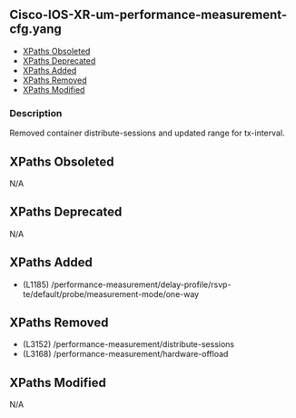 ## Cisco-IOS-XR-um-performance-measurement-cfg.yang

- [XPaths Obsoleted](#xpaths-obsoleted)
- [XPaths Deprecated](#xpaths-deprecated)
- [XPaths Added](#xpaths-added)
- [XPaths Removed](#xpaths-removed)
- [XPaths Modified](#xpaths-modified)

### Description

Removed container distribute-sessions and updated range for tx-interval.

## XPaths Obsoleted

N/A

## XPaths Deprecated

N/A

## XPaths Added

- (L1185)	/performance-measurement/delay-profile/rsvp-te/default/probe/measurement-mode/one-way

## XPaths Removed

- (L3152)	/performance-measurement/distribute-sessions
- (L3168)	/performance-measurement/hardware-offload

## XPaths Modified

N/A

